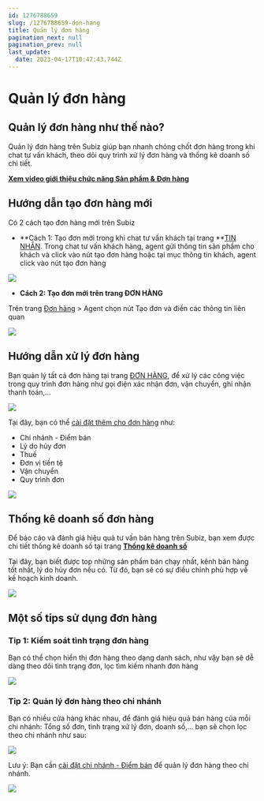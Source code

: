 ```yaml
---
id: 1276788659
slug: /1276788659-don-hang
title: Quản lý đơn hàng
pagination_next: null
pagination_prev: null
last_update:
  date: 2023-04-17T10:47:43.744Z
---
```


# Quản lý đơn hàng

## Quản lý đơn hàng như thế nào?


Quản lý đơn hàng trên Subiz giúp bạn nhanh chóng chốt đơn hàng trong khi chat tư vấn khách, theo dõi quy trình xử lý đơn hàng và thống kê doanh số chi tiết.



**[Xem video giới thiệu chức năng Sản phẩm & Đơn hàng](https://www.youtube.com/watch?v=Wl658KCi_Ps)**
## Hướng dẫn tạo đơn hàng mới


Có 2 cách tạo đơn hàng mới trên Subiz



- **Cách 1: Tạo đơn mới trong khi chat tư vấn khách tại trang **[TIN NHẮN](https://app.subiz.com.vn/convo). Trong chat tư vấn khách hàng, agent gửi thông tin sản phẩm cho khách và click vào nút tạo đơn hàng hoặc tại mục thông tin khách, agent click vào nút tạo đơn hàng


![](https://vcdn.subiz-cdn.com/file/firrxrswiinxqdnzvrsa_acpxkgumifuoofoosble)






- **Cách 2: Tạo đơn mới trên trang ĐƠN HÀNG**

Trên trang [Đơn hàng](https://app.subiz.com.vn/orders) > Agent chọn nút Tạo đơn và điền các thông tin liên quan


![](https://vcdn.subiz-cdn.com/file/firrxrswlivmtokreyqz_acpxkgumifuoofoosble)

## Hướng dẫn xử lý đơn hàng


Bạn quản lý tất cả đơn hàng tại trang [ĐƠN HÀNG](https://app.subiz.com.vn/orders), để xử lý các công việc trong quy trình đơn hàng như gọi điện xác nhận đơn, vận chuyển, ghi nhận thanh toán,...


![](https://vcdn.subiz-cdn.com/file/firrxrswnmhwflfwvybb_acpxkgumifuoofoosble)


Tại đây, bạn có thể [cài đặt thêm cho đơn hàng](https://app.subiz.com.vn/settings/pipelines) như:

- Chi nhánh - Điểm bán
- Lý do hủy đơn
- Thuế
- Đơn vị tiền tệ
- Vận chuyển
- Quy trình đơn


![](https://vcdn.subiz-cdn.com/file/firrxrswpvdwdxjuodqf_acpxkgumifuoofoosble)
## Thống kê doanh số đơn hàng


Để báo cáo và đánh giá hiệu quả tư vấn bán hàng trên Subiz, bạn xem được chi tiết thống kê doanh số tại trang **[Thống kê doanh số](https://app.subiz.com.vn/new-reports/sales)**



Tại đây, bạn biết được top những sản phẩm bán chạy nhất, kênh bán hàng tốt nhất, lý do hủy đơn nếu có. Từ đó, bạn sẽ có sự điều chỉnh phù hợp về kế hoạch kinh doanh.


![](https://vcdn.subiz-cdn.com/file/firrxrswssulhqnkvltc_acpxkgumifuoofoosble)



## Một số tips sử dụng đơn hàng

### Tip 1: Kiểm soát tình trạng đơn hàng


Bạn có thể chọn hiển thị đơn hàng theo dạng danh sách, như vậy bạn sẽ dễ dàng theo dõi tình trạng đơn, lọc tìm kiếm nhanh đơn hàng


![](https://vcdn.subiz-cdn.com/file/firrxrswvexqgkazcnkx_acpxkgumifuoofoosble)



### Tip 2: Quản lý đơn hàng theo chi nhánh


Bạn có nhiều cửa hàng khác nhau, để đánh giá hiệu quả bán hàng của mỗi chi nhánh: Tổng số đơn, tình trạng xử lý đơn, doanh số,... bạn sẽ chọn lọc theo chi nhánh như sau:


![](https://vcdn.subiz-cdn.com/file/firrxrswxzczknghcprp_acpxkgumifuoofoosble)




Lưu ý: Bạn cần [cài đặt chi nhánh - Điểm bán](https://app.subiz.com.vn/settings/pos) để quản lý đơn hàng theo chi nhánh.


![](https://vcdn.subiz-cdn.com/file/firrxrsxagsfirfqkwkm_acpxkgumifuoofoosble)